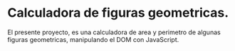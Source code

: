 # Calculadora de figuras geometricas. 

El presente proyecto, es una calculadora de area y perimetro de algunas figuras geometricas, manipulando el DOM con JavaScript.

